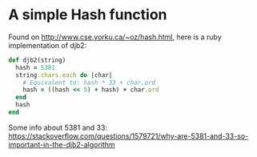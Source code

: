 # A simple Hash function

Found on http://www.cse.yorku.ca/~oz/hash.html, here is a ruby implementation
of djb2:

```ruby
def djb2(string)
  hash = 5381
  string.chars.each do |char|
    # Equivalent to: hash * 33 + char.ord
    hash = ((hash << 5) + hash) + char.ord
  end
  hash
end
```

Some info about 5381 and 33:
https://stackoverflow.com/questions/1579721/why-are-5381-and-33-so-important-in-the-djb2-algorithm
